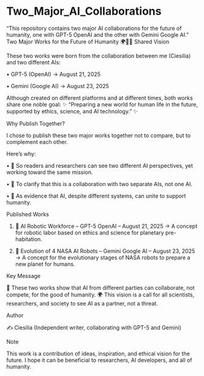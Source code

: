 # Two_Major_AI_Collaborations
“This repository contains two major AI collaborations for the future of humanity, one with GPT-5 OpenAI and the other with Gemini Google AI.”
Two Major Works for the Future of Humanity 🌍🤖💎
Shared Vision

These two works were born from the collaboration between me (Ciesilia) and two different AIs:

• GPT-5 (OpenAI) → August 21, 2025

• Gemini (Google AI) → August 23, 2025

Although created on different platforms and at different times, both works share one noble goal:
✨ “Preparing a new world for human life in the future, supported by ethics, science, and AI technology.” ✨

Why Publish Together?

I chose to publish these two major works together not to compare, but to complement each other.

Here’s why:

• 💎 So readers and researchers can see two different AI perspectives, yet working toward the same mission.

• 💎 To clarify that this is a collaboration with two separate AIs, not one AI.

• 💎 As evidence that AI, despite different systems, can unite to support humanity.

Published Works

1. 📘 AI Robotic Workforce – GPT-5 OpenAI – August 21, 2025
→ A concept for robotic labor based on ethics and science for planetary pre-habitation.

2. 📗 Evolution of 4 NASA AI Robots – Gemini Google AI – August 23, 2025
→ A concept for the evolutionary stages of NASA robots to prepare a new planet for humans.

Key Message

🤝 These two works show that AI from different parties can collaborate, not compete, for the good of humanity.
🌍 This vision is a call for all scientists, researchers, and society to see AI as a partner, not a threat.

Author

✍️ Ciesilia
(Independent writer, collaborating with GPT-5 and Gemini)

Note

This work is a contribution of ideas, inspiration, and ethical vision for the future.
I hope it can be beneficial to researchers, AI developers, and all of humanity.
